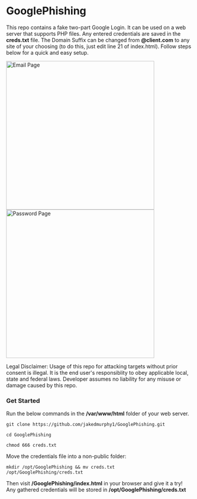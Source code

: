 # GooglePhishing

This repo contains a fake two-part Google Login. It can be used on a web server that supports PHP files. Any entered credentials are saved in the <b>creds.txt</b> file. The Domain Suffix can be changed from <b>@client.com</b> to any site of your choosing (to do this, just edit line 21 of index.html). Follow steps below for a quick and easy setup.

<p float="left">
<img alt='Email Page' src='http://165.227.79.102/img/1.png?q=1' style='width:400px;'/>
<img alt='Password Page' src='http://165.227.79.102/img/2.png' style='width:400px;'/>
</p>

Legal Disclaimer: Usage of this repo for attacking targets without prior consent is illegal. It is the end user's responsiblity to obey applicable local, state and federal laws. Developer assumes no liability for any misuse or damage caused by this repo.

### Get Started

Run the below commands in the <b>/var/www/html</b> folder of your web server.

```
git clone https://github.com/jakedmurphy1/GooglePhishing.git
```

```
cd GooglePhishing
```

```
chmod 666 creds.txt
```
Move the credentials file into a non-public folder:
```
mkdir /opt/GooglePhishing && mv creds.txt /opt/GooglePhishing/creds.txt
```

Then visit <b>/GooglePhishing/index.html</b> in your browser and give it a try! Any gathered credentials will be stored in <b>/opt/GooglePhishing/creds.txt</b>


